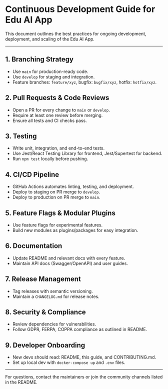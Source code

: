 # Continuous Development Guide for Edu AI App

This document outlines the best practices for ongoing development, deployment, and scaling of the Edu AI App.

---

## 1. Branching Strategy
- Use `main` for production-ready code.
- Use `develop` for staging and integration.
- Feature branches: `feature/xyz`, bugfix: `bugfix/xyz`, hotfix: `hotfix/xyz`.

## 2. Pull Requests & Code Reviews
- Open a PR for every change to `main` or `develop`.
- Require at least one review before merging.
- Ensure all tests and CI checks pass.

## 3. Testing
- Write unit, integration, and end-to-end tests.
- Use Jest/React Testing Library for frontend, Jest/Supertest for backend.
- Run `npm test` locally before pushing.

## 4. CI/CD Pipeline
- GitHub Actions automates linting, testing, and deployment.
- Deploy to staging on PR merge to `develop`.
- Deploy to production on PR merge to `main`.

## 5. Feature Flags & Modular Plugins
- Use feature flags for experimental features.
- Build new modules as plugins/packages for easy integration.

## 6. Documentation
- Update README and relevant docs with every feature.
- Maintain API docs (Swagger/OpenAPI) and user guides.

## 7. Release Management
- Tag releases with semantic versioning.
- Maintain a `CHANGELOG.md` for release notes.

## 8. Security & Compliance
- Review dependencies for vulnerabilities.
- Follow GDPR, FERPA, COPPA compliance as outlined in README.

## 9. Developer Onboarding
- New devs should read: README, this guide, and CONTRIBUTING.md.
- Set up local dev with `docker-compose up` and `.env` files.

---

For questions, contact the maintainers or join the community channels listed in the README.
